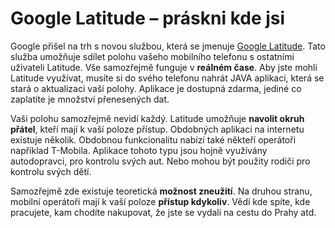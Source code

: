 <!--
title : Google Latitude – práskni kde jsi
author : Roman Ožana <ozana@omdesign.cz>
date : 6.2.2009 11:29:40
tags : google, mapy
-->

# Google Latitude – práskni kde jsi

Google přišel na trh s novou službou, která se jmenuje [Google Latitude][1]. Tato služba umožňuje sdílet polohu vašeho mobilního telefonu s ostatními uživateli Latitude. Vše samozřejmě funguje v **reálném čase**. Aby jste mohli Latitude využívat, musíte si do svého telefonu nahrát JAVA aplikaci, která se stará o aktualizaci vaší polohy. Aplikace je dostupná zdarma, jediné co zaplatíte je množství přenesených dat.

Vaši polohu samozřejmě nevidí každý. Latitude umožňuje **navolit okruh přátel**, kteří mají k vaší poloze přístup. Obdobných aplikací na internetu existuje několik. Obdobnou funkcionalitu nabízí také někteří operátoři například T-Mobila. Aplikace tohoto typu jsou hojně využívány autodopravci, pro kontrolu svých aut. Nebo mohou být použity rodiči pro kontrolu svých dětí.

Samozřejmě zde existuje teoretická **možnost zneužití**. Na druhou stranu, mobilní operátoři mají k vaší poloze **přístup kdykoliv**. Vědí kde spíte, kde pracujete, kam chodíte nakupovat, že jste se vydali na cestu do Prahy atd.

 [1]: http://www.google.com/latitude/intro.html "Google Latitude"